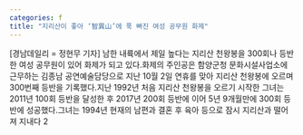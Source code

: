 ```yaml
---
categories: f
title: "지리산이 좋아 ‘智異山’에 푹 빠진 여성 공무원 화제"
---
```

[경남데일리 = 정현무 기자] 남한 내륙에서 제일 높다는 지리산 천왕봉을 300회나 등반한 여성 공무원이 있어 화제가 되고 있다.화제의 주인공은 함양군청 문화시설사업소에 근무하는 김종남 공연예술담당으로 지난 10월 2일 연휴를 맞아 지리산 천왕봉에 오르며 300번째 등반을 기록했다.지난 1992년 처음 지리산 천왕봉을 오르기 시작한 그녀는 2011년 100회 등반을 달성한 후 2017년 200회 등반에 이어 5년 9개월만에 300회 등반에 성공했다.그녀는 1994년 현재의 남편과 결혼 후 육아 등으로 잠시 지리산과 떨어져 지내다 2